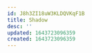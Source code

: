```yaml
---
id: J8h3ZI18uW3KLDQVKqF1B
title: Shadow
desc: ''
updated: 1643723096359
created: 1643723096359
---
```


